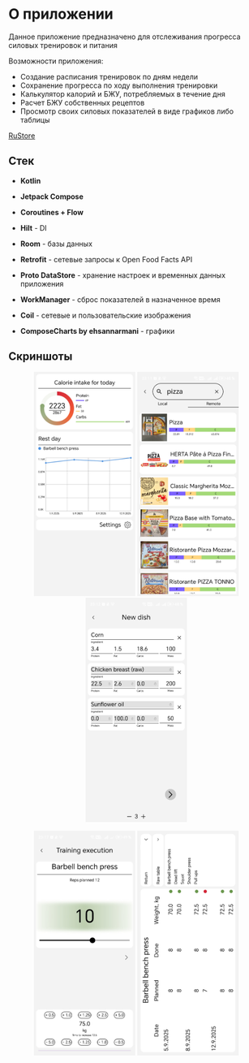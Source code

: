 # О приложении
Данное приложение предназначено для отслеживания прогресса силовых тренировок и питания

Возможности приложения:

- Создание расписания тренировок по дням недели
- Сохранение прогресса по ходу выполнения тренировки
- Калькулятор калорий и БЖУ, потребляемых в течение дня
- Расчет БЖУ собственных рецептов
- Просмотр своих силовых показателей в виде графиков либо таблицы

[RuStore](https://www.rustore.ru/catalog/app/com.velosiped.notes)

## Стек

- **Kotlin**

- **Jetpack Compose**

- **Coroutines + Flow**

- **Hilt** - DI

- **Room** - базы данных

- **Retrofit** - сетевые запросы к Open Food Facts API

- **Proto DataStore** - хранение настроек и временных данных приложения

- **WorkManager** - сброс показателей в назначенное время

- **Coil** - сетевые и пользовательские изображения

- **ComposeCharts by ehsannarmani** - графики

## Скриншоты

<p align="center">
  <img src="screenshots/scr1.jpg" width="200"/>
  <img src="screenshots/scr2.jpg" width="200"/>
  <img src="screenshots/scr3.jpg" width="200"/>
</p>

<p align="center">
  <img src="screenshots/scr4.jpg" width="200"/>
  <img src="screenshots/scr5.jpg" width="200"/>
</p>